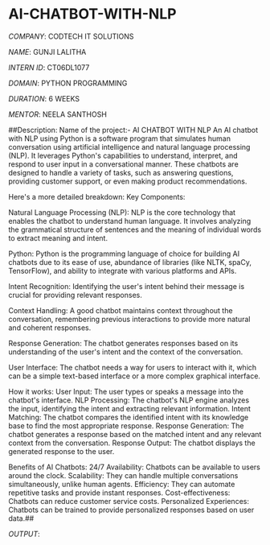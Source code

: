 # AI-CHATBOT-WITH-NLP

*COMPANY*: CODTECH IT SOLUTIONS

*NAME*: GUNJI LALITHA

*INTERN ID*: CT06DL1077

*DOMAIN*: PYTHON PROGRAMMING

*DURATION*: 6 WEEKS

*MENTOR*: NEELA SANTHOSH

##Description: 
Name of the project:- AI CHATBOT WITH NLP
            An AI chatbot with NLP using Python is a software program that simulates human conversation using artificial intelligence and natural language processing (NLP). It leverages Python's capabilities to understand, interpret, and respond to user input in a conversational manner. These chatbots are designed to handle a variety of tasks, such as answering questions, providing customer support, or even making product recommendations. 
            
Here's a more detailed breakdown:
Key Components:

Natural Language Processing (NLP):
NLP is the core technology that enables the chatbot to understand human language. It involves analyzing the grammatical structure of sentences and the meaning of individual words to extract meaning and intent. 

Python:
Python is the programming language of choice for building AI chatbots due to its ease of use, abundance of libraries (like NLTK, spaCy, TensorFlow), and ability to integrate with various platforms and APIs. 

Intent Recognition:
Identifying the user's intent behind their message is crucial for providing relevant responses. 

Context Handling:
A good chatbot maintains context throughout the conversation, remembering previous interactions to provide more natural and coherent responses. 

Response Generation:
The chatbot generates responses based on its understanding of the user's intent and the context of the conversation. 

User Interface:
The chatbot needs a way for users to interact with it, which can be a simple text-based interface or a more complex graphical interface. 

How it works:
User Input: The user types or speaks a message into the chatbot's interface. 
NLP Processing: The chatbot's NLP engine analyzes the input, identifying the intent and extracting relevant information. 
Intent Matching: The chatbot compares the identified intent with its knowledge base to find the most appropriate response. 
Response Generation: The chatbot generates a response based on the matched intent and any relevant context from the conversation. 
Response Output: The chatbot displays the generated response to the user. 

Benefits of AI Chatbots:
24/7 Availability: Chatbots can be available to users around the clock. 
Scalability: They can handle multiple conversations simultaneously, unlike human agents. 
Efficiency: They can automate repetitive tasks and provide instant responses. 
Cost-effectiveness: Chatbots can reduce customer service costs. 
Personalized Experiences: Chatbots can be trained to provide personalized responses based on user data.## 

*OUTPUT*:




